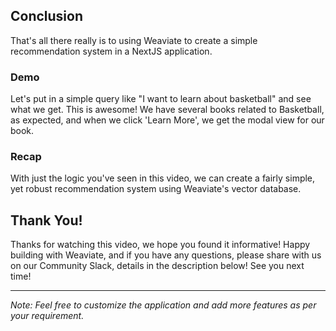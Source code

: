 ## Conclusion

That's all there really is to using Weaviate to create a simple recommendation system in a NextJS application. 

### Demo
Let's put in a simple query like "I want to learn about basketball" and see what we get. This is awesome! We have several books related to Basketball, as expected, and when we click 'Learn More', we get the modal view for our book.

### Recap
With just the logic you've seen in this video, we can create a fairly simple, yet robust recommendation system using Weaviate's vector database.

## Thank You!
Thanks for watching this video, we hope you found it informative! Happy building with Weaviate, and if you have any questions, please share with us on our Community Slack, details in the description below! See you next time!

---

*Note: Feel free to customize the application and add more features as per your requirement.*

